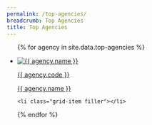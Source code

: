 ```yaml
---
permalink: /top-agencies/
breadcrumb: Top Agencies
title: Top Agencies
---
```


<ul class="block-grid">
  
{% for agency in site.data.top-agencies %}
  
  <li class="grid-item">
       <a href="{{ agency.website }}">
        <img src="{{ agency.image-url }}" alt="{{ agency.name }}" />
        <p>{{ agency.code }}</p>
        <p>{{ agency.name }}</p>
       </a>
    </li>
    
    <li class="grid-item filler"></li>
    
{% endfor %}

</ul>
